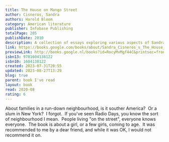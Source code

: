 ```yaml
---  
title: The House on Mango Street  
author: Cisneros, Sandra  
authors: Harold Bloom  
category: American literature  
publisher: Infobase Publishing  
totalPage: 205  
publishDate: 2010  
description: A collection of essays exploring various aspects of Sandra Cisneros' novel "The House on Mango Street."  
link: https://books.google.com/books/about/Sandra_Cisneros_s_The_House_on_Mango_Str.html?hl=&id=RocyMvMgf44C  
previewLink: http://books.google.nl/books?id=RocyMvMgf44C&printsec=frontcover&dq=Sandra+Cisneros,+The+House+on+Mango+Street&hl=&as_pt=BOOKS&cd=1&source=gbs_api  
isbn13: 9781604138122  
isbn10: 1604138122  
created: 2023-07-31T20:55  
updated: 2023-08-27T13:29  
blog: true  
parent: book I've read  
layout: book  
read: 2020-08  
rating: 6  
---  
```

  
About families in a run-down neighbourhood, is it souther America?  Or a slum in New York?  I forgot.  If you've seen Radio Days, you know the sort of neighbourhood I mean.  People living "on the street", everyone knows everyone.  The book is about a girl, or a few girls, coming to age.  It was recommended to me by a dear friend, and while it was OK, I would not recommend it on.